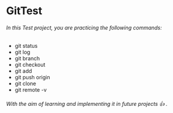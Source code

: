 # GitTest

###### In this Test project, you are practicing the following commands:

- git status
- git log
- git branch
- git checkout
- git add
- git push origin
- git clone
- git remote -v

###### With the aim of learning and implementing it in future projects :+1: .
